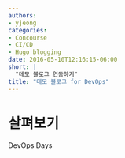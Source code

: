 ```yaml
---
authors:
- yjeong
categories:
- Concourse
- CI/CD
- Hugo blogging  
date: 2016-05-10T12:16:15-06:00
short: |
  "데모 블로그 연동하기" 
title: "데모 블로그 for DevOps"
---
```


# 살펴보기 



DevOps Days 

